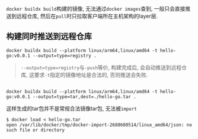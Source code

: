`docker buildx build`构建的镜像, 无法通过`docker images`查到, 一般只会直接推送到远程仓库, 然后在`pull`时只拉取客户端所在主机架构的layer层.

## 构建同时推送到远程仓库

```
docker buildx build --platform linux/arm64,linux/amd64 -t hello-go:v0.0.1 --output=type=registry .
```

> `--output=type=registry`与`-push`等价, 构建完成后, 会自动推送到远程仓库, 这要求`-t`指定的镜像地址是合法的, 否则推送会失败.

## 

```
docker buildx build --platform linux/arm64,linux/amd64 -t hello-go:v0.0.1 --output=type=tar,dest=./hello-go.tar .
```

这样生成的tar包并不是常规合法镜像tar包, 无法被`import`

```console
$ docker load < hello-go.tar
open /var/lib/docker/tmp/docker-import-2688680514/linux_amd64/json: no such file or directory
```
